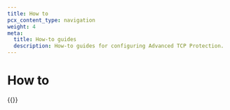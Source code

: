 ```yaml
---
title: How to
pcx_content_type: navigation
weight: 4
meta:
  title: How-to guides
  description: How-to guides for configuring Advanced TCP Protection.
---
```


# How to

{{<directory-listing>}}
